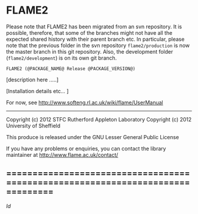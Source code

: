 FLAME2
======

Please note that FLAME2 has been migrated from an svn repository. It is possible, therefore, that some of the branches might not have all the expected shared history with their parent branch etc. In particular, please note that the previous folder in the svn repository `flame2/production` is now the master branch in this git repository. Also, the development folder (`flame2/development`) is on its own git branch. 


    FLAME2 (@PACKAGE_NAME@ Release @PACKAGE_VERSION@)

[description here .....]

[Installation details etc... ]

For now, see http://www.softeng.rl.ac.uk/wiki/flame/UserManual

------------------------------------------------------------------------------
 
   Copyright (c) 2012 STFC Rutherford Appleton Laboratory
   Copyright (c) 2012 University of Sheffield
   
   This produce is released under the GNU Lesser General Public License

   If you have any problems or enquiries, you can contact the
   library maintainer at http://www.flame.ac.uk/contact/

===============================================================================
-------------------------------------------------------------------------------
$Id$
